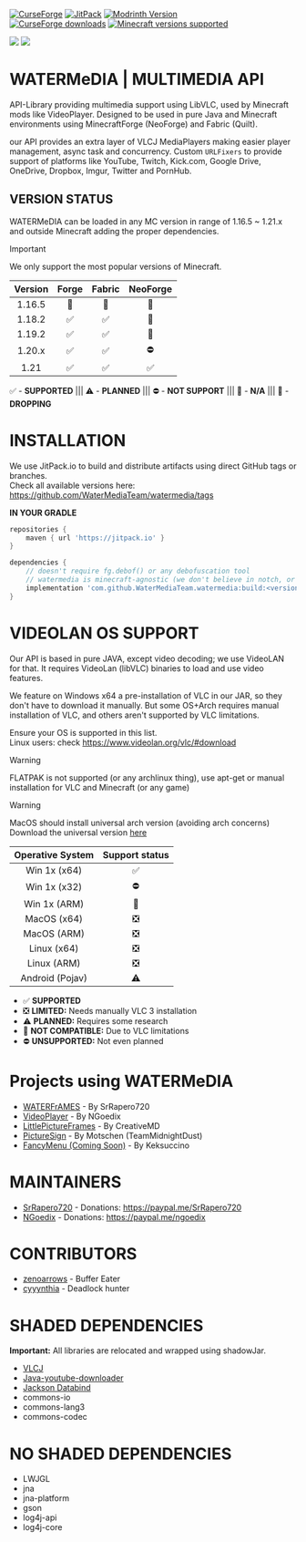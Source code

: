 [![CurseForge](https://img.shields.io/curseforge/v/869524?style=for-the-badge&label=curseforge&labelColor=%232d2d2d&color=%23e04e14&link=https%3A%2F%2Fwww.curseforge.com%2Fminecraft%2Fmc-mods%2Fwatermedia%2Ffiles)](https://www.curseforge.com/minecraft/mc-mods/watermedia/files)
[![JitPack](https://img.shields.io/jitpack/version/com.github.SrRapero720/watermedia?style=for-the-badge&label=JITPACK&color=34495e&link=https%3A%2F%2Fjitpack.io%2F%23SrRapero720%2Fwatermedia)](https://jitpack.io/#SrRapero720/watermedia)
[![Modrinth Version](https://img.shields.io/modrinth/v/watermedia?style=for-the-badge&logo=modrinth&label=MODRINTH&color=%231bd96a)](https://modrinth.com/mod/watermedia)<br>
[![CurseForge downloads](https://cf.way2muchnoise.eu/watermedia.svg?badge_style=for_the_badge)](https://www.curseforge.com/minecraft/mc-mods/watermedia)
[![Minecraft versions supported](https://cf.way2muchnoise.eu/versions/Supports_watermedia_all.svg?badge_style=for_the_badge)](https://www.curseforge.com/minecraft/mc-mods/watermedia/files)

[![](https://dcbadge.vercel.app/api/server/cuYAzzZ)](https://discord.gg/cuYAzzZ)
[![](https://dcbadge.vercel.app/api/server/453QZ749U4)](https://discord.gg/453QZ749U4)

# WATERMeDIA | MULTIMEDIA API
API-Library providing multimedia support using LibVLC, used by Minecraft mods like VideoPlayer.
Designed to be used in pure Java and Minecraft environments using MinecraftForge (NeoForge) and Fabric (Quilt).

our API provides an extra layer of VLCJ MediaPlayers making easier player management,
async task and concurrency.
Custom ``URLFixers`` to provide support of platforms like YouTube, Twitch,
Kick.com, Google Drive, OneDrive, Dropbox, Imgur, Twitter and PornHub.

## VERSION STATUS
WATERMeDIA can be loaded in any MC version in range of 1.16.5 ~ 1.21.x and
outside Minecraft adding the proper dependencies.

> [!IMPORTANT]
> We only support the most popular versions of Minecraft.

| Version | Forge | Fabric | NeoForge |
|:-------:|:-----:|:------:|:--------:|
| 1.16.5  |  🚨   |   🚨   |    🚫    |
| 1.18.2  |   ✅   |   ✅    |    🚫    |
| 1.19.2  |   ✅   |   ✅    |    🚫    |
| 1.20.x  |   ✅   |   ✅    |    ⛔     |
|  1.21   |   ✅   |   ✅    |    ✅     |

✅ - **SUPPORTED** ||| ⚠ - **PLANNED** ||| ⛔ - **NOT SUPPORT** ||| 🚫 - **N/A** ||| 🚨 - **DROPPING**

# INSTALLATION
We use JitPack.io to build and distribute artifacts using direct GitHub tags or branches.
<br>Check all available versions here: https://github.com/WaterMediaTeam/watermedia/tags

**IN YOUR GRADLE**
```gradle
repositories {
    maven { url 'https://jitpack.io' }
}

dependencies {
    // doesn't require fg.debof() or any debofuscation tool
    // watermedia is minecraft-agnostic (we don't believe in notch, or agnes)
    implementation 'com.github.WaterMediaTeam.watermedia:build:<version>'
}
```

# VIDEOLAN OS SUPPORT
Our API is based in pure JAVA, except video decoding; we use VideoLAN for that.
It requires VideoLan (libVLC) binaries to load and use video features.

We feature on Windows x64 a pre-installation of VLC in our JAR,
so they don't have to download it manually.
But some OS+Arch requires manual installation of VLC,
and others aren't supported by VLC limitations.

Ensure your OS is supported in this list.<br>
Linux users: check https://www.videolan.org/vlc/#download

> [!WARNING]
> FLATPAK is not supported (or any archlinux thing), use apt-get or manual installation for VLC and Minecraft (or any game)

> [!WARNING]
> MacOS should install universal arch version (avoiding arch concerns)
> Download the universal version [here](https://get.videolan.org/vlc/3.0.21/macosx/vlc-3.0.21-universal.dmg)

| Operative System | Support status |
|:----------------:|:--------------:|
|  Win  1x (x64)   |       ✅        |
|  Win  1x (x32)   |       ⛔        |
|  Win  1x (ARM)   |       🚫       |
|   MacOS (x64)    |       ❎        |
|   MacOS (ARM)    |       ❎        |
|   Linux (x64)    |       ❎        |
|   Linux (ARM)    |       ❎        |
| Android (Pojav)  |       ⚠        |

- ✅ **SUPPORTED**
- ❎ **LIMITED:** Needs manually VLC 3 installation
- ⚠ **PLANNED:** Requires some research
- 🚫 **NOT COMPATIBLE:** Due to VLC limitations
- ⛔ **UNSUPPORTED:** Not even planned

# Projects using WATERMeDIA
- [WATERFrAMES](https://www.curseforge.com/minecraft/mc-mods/waterframes) - By SrRapero720
- [VideoPlayer](https://www.curseforge.com/minecraft/mc-mods/video-player) - By NGoedix
- [LittlePictureFrames](https://www.curseforge.com/minecraft/mc-mods/littleframes) - By CreativeMD
- [PictureSign](https://legacy.curseforge.com/minecraft/mc-mods/picturesign) - By Motschen (TeamMidnightDust) 
- [FancyMenu (Coming Soon)](https://legacy.curseforge.com/minecraft/mc-mods/fancymenu) - By Keksuccino

# MAINTAINERS
- [SrRapero720](https://github.com/SrRapero720) - Donations: https://paypal.me/SrRapero720
- [NGoedix](https://github.com/NGoedix) - Donations: https://paypal.me/ngoedix

# CONTRIBUTORS
- [zenoarrows](https://github.com/ZenoArrows) - Buffer Eater
- [cyyynthia](https://github.com/cyyynthia) - Deadlock hunter

# SHADED DEPENDENCIES
**Important:** All libraries are relocated and wrapped using shadowJar.
- [VLCJ](https://github.com/caprica/vlcj/tree/vlcj-4.x)
- [Java-youtube-downloader](https://github.com/sealedtx/java-youtube-downloader)
- [Jackson Databind](https://github.com/FasterXML/jackson-databind)
- commons-io
- commons-lang3
- commons-codec

# NO SHADED DEPENDENCIES
- LWJGL
- jna
- jna-platform
- gson
- log4j-api
- log4j-core